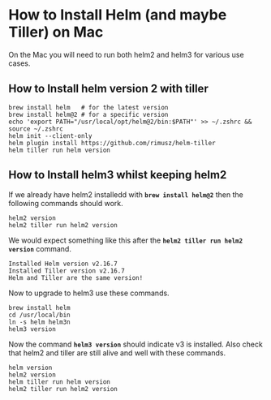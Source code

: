 
# How to Install Helm (and maybe Tiller) on Mac

On the Mac you will need to run both helm2 and helm3 for various use cases.

## How to Install helm version 2 with tiller

```
brew install helm   # for the latest version
brew install helm@2 # for a specific version
echo 'export PATH="/usr/local/opt/helm@2/bin:$PATH"' >> ~/.zshrc && source ~/.zshrc
helm init --client-only
helm plugin install https://github.com/rimusz/helm-tiller
helm tiller run helm version
```


## How to Install helm3 whilst keeping helm2

If we already have helm2 installedd with **`brew install helm@2`** then the following commands should work.

```
helm2 version
helm2 tiller run helm2 version
```

We would expect something like this after the **`helm2 tiller run helm2 version`** command.

```
Installed Helm version v2.16.7
Installed Tiller version v2.16.7
Helm and Tiller are the same version!
```

Now to upgrade to helm3 use these commands.

```
brew install helm
cd /usr/local/bin
ln -s helm helm3n
helm3 version
```

Now the command **`helm3 version`** should indicate v3 is installed. Also check that helm2 and tiller are still alive and well with these commands.

```
helm version
helm2 version
helm tiller run helm version
helm2 tiller run helm2 version
```
